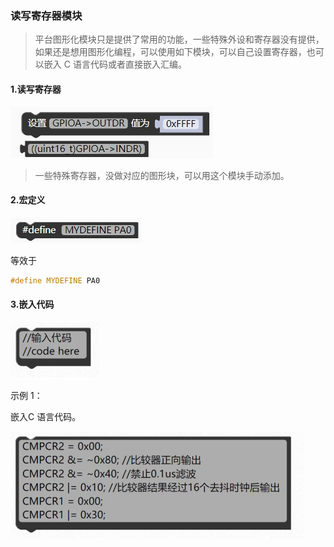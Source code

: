 ### 读写寄存器模块<!-- {docsify-ignore} -->

> 平台图形化模块只是提供了常用的功能，一些特殊外设和寄存器没有提供，如果还是想用图形化编程，可以使用如下模块，可以自己设置寄存器，也可以嵌入 C 语言代码或者直接嵌入汇编。

#### 1.读写寄存器

![img](基础外设模块.assets/wps483.jpg) 

> 一些特殊寄存器，没做对应的图形块，可以用这个模块手动添加。

#### 2.宏定义

![img](基础外设模块.assets/wps484.jpg) 

等效于

```c++
#define MYDEFINE PA0
```

#### 3.嵌入代码

![img](基础外设模块.assets/wps485.png) 

示例 1：

嵌入C 语言代码。

![img](基础外设模块.assets/wps486.png) 